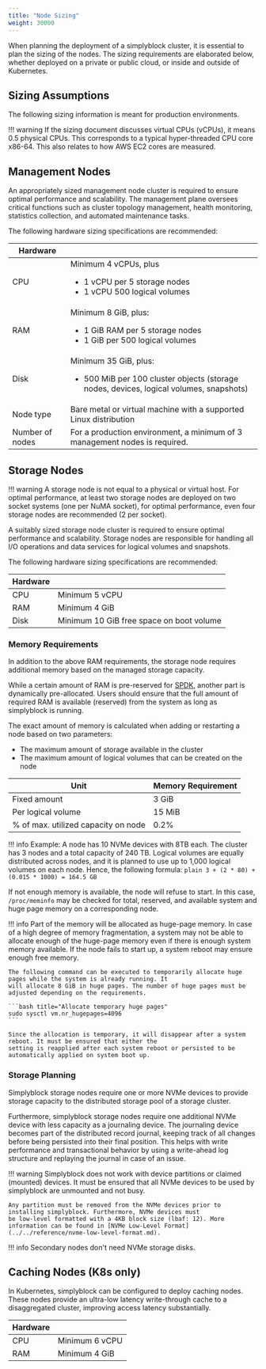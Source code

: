 ```yaml
---
title: "Node Sizing"
weight: 30000
---
```


When planning the deployment of a simplyblock cluster, it is essential to plan the sizing of the nodes. The sizing
requirements are elaborated below, whether deployed on a private or public cloud, or inside and outside of Kubernetes.

## Sizing Assumptions

The following sizing information is meant for production environments.

!!! warning
    If the sizing document discusses virtual CPUs (vCPUs), it means 0.5 physical CPUs. This corresponds to a typical
    hyper-threaded CPU core x86-64. This also relates to how AWS EC2 cores are measured.

## Management Nodes

An appropriately sized management node cluster is required to ensure optimal performance and scalability. The management
plane oversees critical functions such as cluster topology management, health monitoring, statistics collection,
and automated maintenance tasks.

The following hardware sizing specifications are recommended:

| Hardware        |                                                                                                                             |
|-----------------|-----------------------------------------------------------------------------------------------------------------------------|
| CPU             | Minimum 4 vCPUs, plus<ul><li>1 vCPU per 5 storage nodes</li><li>1 vCPU 500 logical volumes</li></ul>                        |
| RAM             | Minimum 8 GiB, plus:<ul><li>1 GiB RAM per 5 storage nodes</li><li>1 GiB per 500 logical volumes</li></ul>                   |
| Disk            | Minimum 35 GiB, plus:<ul><li>500 MiB per 100 cluster objects (storage nodes, devices, logical volumes, snapshots)</li></ul> |
| Node type       | Bare metal or virtual machine with a supported Linux distribution                                                           |
| Number of nodes | For a production environment, a minimum of 3 management nodes is required.                                                  |

## Storage Nodes

!!! warning
    A storage node is not equal to a physical or virtual host. For optimal performance, at least two storage nodes are
    deployed on two socket systems (one per NuMA socket), for optimal performance, even four storage nodes are
    recommended (2 per socket). 

A suitably sized storage node cluster is required to ensure optimal performance and scalability. Storage nodes are
responsible for handling all I/O operations and data services for logical volumes and snapshots.

The following hardware sizing specifications are recommended:

| Hardware |                                                                                                           |
|----------|-----------------------------------------------------------------------------------------------------------|
| CPU      | Minimum 5 vCPU                                                                                            |
| RAM      | Minimum 4 GiB                                                                                             |
| Disk     | Minimum 10 GiB free space on boot volume                                                                  |

### Memory Requirements

In addition to the above RAM requirements, the storage node requires additional memory based on the managed storage
capacity.

While a certain amount of RAM is pre-reserved for [SPDK](../../important-notes/terminology.md#spdk-storage-performance-development-kit),
another part is dynamically pre-allocated. Users should ensure that the full amount of required RAM is available
(reserved) from the system as long as simplyblock is running.

The exact amount of memory is calculated when adding or restarting a node based on two parameters:

- The maximum amount of storage available in the cluster
- The maximum amount of logical volumes that can be created on the node

| Unit                                | Memory Requirement |
|-------------------------------------|--------------------|
| Fixed amount                        | 3 GiB              |
| Per logical volume                  | 15 MiB             |
| % of max. utilized capacity on node | 0.2%               |

!!! info
    Example: A node has 10 NVMe devices with 8TB each. The cluster has 3 nodes and a total capacity of 240 TB.
    Logical volumes are equally distributed across nodes, and it is planned to use up to 1,000 logical volumes on
    each node. Hence, the following formula:
    ```plain
    3 + (2 * 80) + (0.015 * 1000) = 164.5 GB
    ```

If not enough memory is available, the node will refuse to start. In this case, `/proc/meminfo` may be checked for
total, reserved, and available system and huge page memory on a corresponding node. 

!!! info
    Part of the memory will be allocated as huge-page memory. In case of a high degree of memory fragmentation, a system
    may not be able to allocate enough of the huge-page memory even if there is enough system memory available. If the
    node fails to start up, a system reboot may ensure enough free memory.  
    
    The following command can be executed to temporarily allocate huge pages while the system is already running. It
    will allocate 8 GiB in huge pages. The number of huge pages must be adjusted depending on the requirements.

    ```bash title="Allocate temporary huge pages"
    sudo sysctl vm.nr_hugepages=4096
    ```

    Since the allocation is temporary, it will disappear after a system reboot. It must be ensured that either the
    setting is reapplied after each system reboot or persisted to be automatically applied on system boot up.

### Storage Planning

Simplyblock storage nodes require one or more NVMe devices to provide storage capacity to the distributed storage pool
of a storage cluster.

Furthermore, simplyblock storage nodes require one additional NVMe device with less capacity as a journaling device.
The journaling device becomes part of the distributed record journal, keeping track of all changes before being
persisted into their final position. This helps with write performance and transactional behavior by using a
write-ahead log structure and replaying the journal in case of an issue.

!!! warning
    Simplyblock does not work with device partitions or claimed (mounted) devices. It must be ensured that all NVMe
    devices to be used by simplyblock are unmounted and not busy.

    Any partition must be removed from the NVMe devices prior to installing simplyblock. Furthermore, NVMe devices must
    be low-level formatted with a 4KB block size (lbaf: 12). More information can be found in [NVMe Low-Level Format](../../reference/nvme-low-level-format.md).

!!! info
    Secondary nodes don't need NVMe storage disks.

## Caching Nodes (K8s only)

In Kubernetes, simplyblock can be configured to deploy caching nodes. These nodes provide an ultra-low latency
write-through cache to a disaggregated cluster, improving access latency substantially.

| Hardware |                                                      |
|----------|------------------------------------------------------|
| CPU      | Minimum 6 vCPU                                       |
| RAM      | Minimum 4 GiB                                        |
